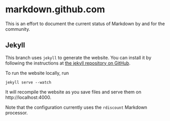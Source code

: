 # markdown.github.com

This is an effort to document the current status of Markdown by and for the
community.

## Jekyll

This branch uses `jekyll` to generate the website. You can install it by
following the instructions at [the jekyll repository on GitHub][1].

To run the website locally, run

    jekyll serve --watch

It will recompile the website as you save files and serve them on
http://localhost:4000.

Note that the configuration currently uses the `rdiscount` Markdown processor.

[1]: https://github.com/jekyll/jekyll
